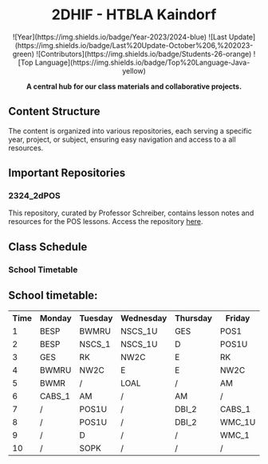 <h1 align="center">2DHIF - HTBLA Kaindorf</h1>
  
<p align="center">
  ![Year](https://img.shields.io/badge/Year-2023/2024-blue)
  ![Last Update](https://img.shields.io/badge/Last%20Update-October%206,%202023-green)
  ![Contributors](https://img.shields.io/badge/Students-26-orange)
  ![Top Language](https://img.shields.io/badge/Top%20Language-Java-yellow)
</p>

<p align="center"><b>A central hub for our class materials and collaborative projects.</b></p>


## Content Structure

The content is organized into various repositories, each serving a specific year, project, or subject, ensuring easy navigation and access to a all resources.


## Important Repositories

### 2324_2dPOS
This repository, curated by Professor Schreiber, contains lesson notes and resources for the POS lessons. Access the repository [here](https://github.com/2DHIF22/2324_2dPOS).

## Class Schedule

### School Timetable

<h2>School timetable:</h2>
        <table>
            <tr>
                <th><b>Time</b></th>
                <th><b>Monday</b></th>
                <th><b>Tuesday</b></th>
                <th><b>Wednesday</b></th>
                <th><b>Thursday</b></th>
                <th><b>Friday</b></th>
            </tr>
            <tr>
                <td>1</td>
                <td>BESP</td>
                <td>BWMRU</td>
                <td>NSCS_1U</td>
                <td>GES</td>
                <td>POS1</td>
            </tr>
            <tr>
                <td>2</td>
                <td>BESP</td>
                <td>NSCS_1</td>
                <td>NSCS_1U</td>
                <td>D</td>
                <td>POS1U</td>
            </tr>
            <tr>
                <td>3</td>
                <td>GES</td>
                <td>RK</td>
                <td>NW2C</td>
                <td>E</td>
                <td>RK</td>
            </tr>
            <tr>
                <td>4</td>
                <td>BWMRU</td>
                <td>NW2C</td>
                <td>E</td>
                <td>E</td>
                <td>NW2C</td>
            </tr>
            <tr>
                <td>5</td>
                <td>BWMR</td>
                <td>/</td>
                <td>LOAL</td>
                <td>/</td>
                <td>AM</td>
            </tr>
            <tr>
                <td>6</td>
                <td>CABS_1</td>
                <td>AM</td>
                <td>/</td>
                <td>AM</td>
                <td>/</td>
            </tr>
            <tr>
                <td>7</td>
                <td>/</td>
                <td>POS1U</td>
                <td>/</td>
                <td>DBI_2</td>
                <td>CABS_1</td>
            </tr>
            <tr>
                <td>8</td>
                <td>/</td>
                <td>POS1U</td>
                <td>/</td>
                <td>DBI_2</td>
                <td>WMC_1U</td>
            </tr>
            <tr>
                <td>9</td>
                <td>/</td>
                <td>D</td>
                <td>/</td>
                <td>/</td>
                <td>WMC_1</td>
            </tr>
            <tr>
                <td>10</td>
                <td>/</td>
                <td>SOPK</td>
                <td>/</td>
                <td>/</td>
                <td>/</td>
            </tr>
        </table>
